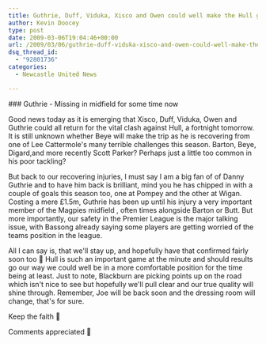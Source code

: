 ```yaml
---
title: Guthrie, Duff, Viduka, Xisco and Owen could well make the Hull game
author: Kevin Doocey
type: post
date: 2009-03-06T19:04:46+00:00
url: /2009/03/06/guthrie-duff-viduka-xisco-and-owen-could-well-make-the-hull-game/
dsq_thread_id:
  - "92801736"
categories:
  - Newcastle United News

---
```

### Guthrie - Missing in midfield for some time now

Good news today as it is emerging that Xisco, Duff, Viduka, Owen and Guthrie could all return for the vital clash against Hull, a fortnight tomorrow. It is still unknown whether Beye will make the trip as he is recovering from one of Lee Cattermole's many terrible challenges this season. Barton, Beye, Digard,and more recently Scott Parker? Perhaps just a little too common in his poor tackling?

But back to our recovering injuries, I must say I am a big fan of of Danny Guthrie and to have him back is brilliant, mind you he has chipped in with a couple of goals this season too, one at Pompey and the other at Wigan. Costing a mere £1.5m, Guthrie has been up until his injury a very important member of the Magpies midfield , often times alongside Barton or Butt. But more importantly, our safety in the Premier League is the major talking issue, with Bassong already saying some players are getting worried of the teams position in the league.

All I can say is, that we'll stay up, and hopefully have that confirmed fairly soon too 🙂 Hull is such an important game at the minute and should results go our way we could well be in a more comfortable position for the time being at least. Just to note, Blackburn are picking points up on the road which isn't nice to see but hopefully we'll pull clear and our true quality will shine through. Remember, Joe will be back soon and the dressing room will change, that's for sure.

Keep the faith 🙂

Comments appreciated 🙂
